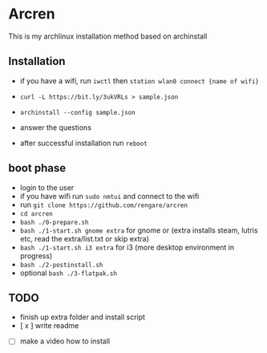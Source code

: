 # Arcren

This is my archlinux installation method based on archinstall


## Installation
- if you have a wifi, run `iwctl` then `station wlan0 connect {name of wifi}`

- `curl -L https://bit.ly/3ukVRLs > sample.json`
- `archinstall --config sample.json`
- answer the questions
- after successful installation run `reboot`

## boot phase
- login to the user
- if you have wifi run `sudo nmtui` and connect to the wifi
- run `git clone https://github.com/rengare/arcren`
- `cd arcren`
- `bash ./0-prepare.sh`
- `bash ./1-start.sh gnome extra` for gnome or (extra installs steam, lutris etc, read the extra/list.txt or skip extra)
- `bash ./1-start.sh i3 extra` for i3 (more desktop environment in progress) 
- `bash ./2-postinstall.sh`
- optional `bash ./3-flatpak.sh`


## TODO

- finish up extra folder and install script
- [ x ] write readme
- [  ] make a video how to install
